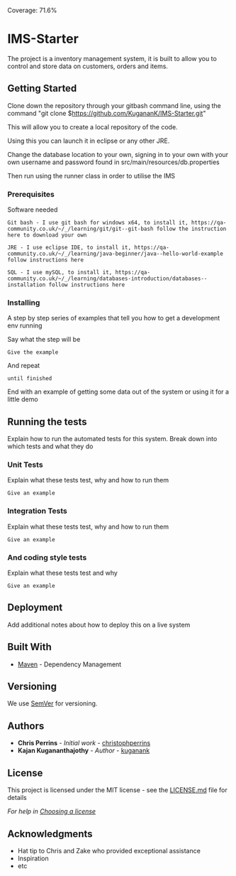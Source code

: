 Coverage: 71.6%
# IMS-Starter

The project is a inventory management system, it is built to allow you to control and store data on customers, orders and items. 

## Getting Started

Clone down the repository through your gitbash command line, using the command "git clone $https://github.com/KugananK/IMS-Starter.git" 

This will allow you to create a local repository of the code.

Using this you can launch it in eclipse or any other JRE.

Change the database location to your own, signing in to your own with your own username and password found in src/main/resources/db.properties

Then run using the runner class in order to utilise the IMS

### Prerequisites

Software needed
```
Git bash - I use git bash for windows x64, to install it, https://qa-community.co.uk/~/_/learning/git/git--git-bash follow the instruction here to download your own

JRE - I use eclipse IDE, to install it, https://qa-community.co.uk/~/_/learning/java-beginner/java--hello-world-example follow instructions here

SQL - I use mySQL, to install it, https://qa-community.co.uk/~/_/learning/databases-introduction/databases--installation follow instructions here
```

### Installing

A step by step series of examples that tell you how to get a development env running

Say what the step will be

```
Give the example
```

And repeat

```
until finished
```

End with an example of getting some data out of the system or using it for a little demo

## Running the tests

Explain how to run the automated tests for this system. Break down into which tests and what they do

### Unit Tests 

Explain what these tests test, why and how to run them

```
Give an example
```

### Integration Tests 
Explain what these tests test, why and how to run them

```
Give an example
```

### And coding style tests

Explain what these tests test and why

```
Give an example
```

## Deployment

Add additional notes about how to deploy this on a live system

## Built With

* [Maven](https://maven.apache.org/) - Dependency Management

## Versioning

We use [SemVer](http://semver.org/) for versioning.

## Authors

* **Chris Perrins** - *Initial work* - [christophperrins](https://github.com/christophperrins)
* **Kajan Kugananthajothy** - *Author* - [kuganank](https://github.com/kuganank)
## License

This project is licensed under the MIT license - see the [LICENSE.md](LICENSE.md) file for details 

*For help in [Choosing a license](https://choosealicense.com/)*

## Acknowledgments

* Hat tip to Chris and Zake who provided exceptional assistance
* Inspiration
* etc

